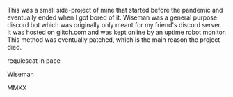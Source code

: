 This was a small side-project of mine that started before the pandemic and eventually ended when I got bored of it. Wiseman was a general purpose discord bot which was originally only meant for my friend's discord server. It was hosted on glitch.com and was kept online by an uptime robot monitor. This method was eventually patched, which is the main reason the project died.

requiescat in pace

Wiseman

MMXX
